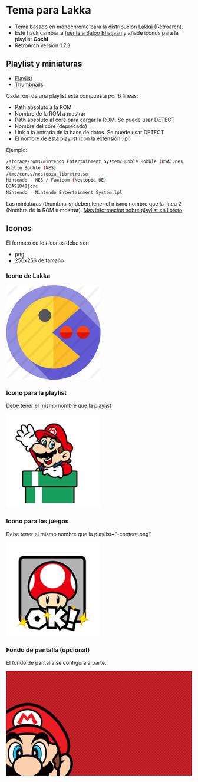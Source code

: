 # Tema para Lakka

* Tema basado en monochrome para la distribución [Lakka](http://www.lakka.tv/) [(Retroarch)](https://www.retroarch.com/).
* Este hack cambia la [fuente a Baloo Bhaijaan](https://fonts.google.com/specimen/Baloo+Bhaijaan) y añade iconos para la playlist **Cochi**
* RetroArch versión 1.7.3

## Playlist y miniaturas


* [Playlist](storage/playlists/)
* [Thumbnails](storage/thumbnails/)

Cada rom de una playlist está compuesta por 6 lineas:

* Path absoluto a la ROM
* Nombre de la ROM a mostrar
* Path absoluto al core para cargar la ROM. Se puede usar DETECT
* Nombre del core (deprecado)
* Link a la entrada de la base de datos. Se puede usar DETECT
* El nombre de esta playlist (con la extensión .lpl)

Ejemplo:

```bash
/storage/roms/Nintendo Entertainment System/Bubble Bobble (USA).nes
Bubble Bobble (NES)
/tmp/cores/nestopia_libretro.so
Nintendo - NES / Famicom (Nestopia UE)
D3A91B41|crc
Nintendo - Nintendo Entertainment System.lpl
```

Las miniaturas (thumbnails) deben tener el mismo nombre que la línea 2 (Nombre de la ROM a mostrar). [Más información sobre playlist en libreto](https://docs.libretro.com/guides/roms-playlists-thumbnails/)

## Iconos

El formato de los iconos debe ser:

* png
* 256x256 de tamaño

### Icono de Lakka

![](tmp/assets/xmb/custom/png/lakka.png)

### Icono para la playlist

Debe tener el mismo nombre que la playlist

![](tmp/assets/xmb/custom/png/Cochi.png)

### Icono para los juegos

Debe tener el mismo nombre que la playlist+"-content.png"

![](tmp/assets/xmb/custom/png/Cochi-content.png)

### Fondo de pantalla (opcional)

El fondo de pantalla se configura a parte.

![](tmp/assets/wallpapers/5YK43U9.jpg)